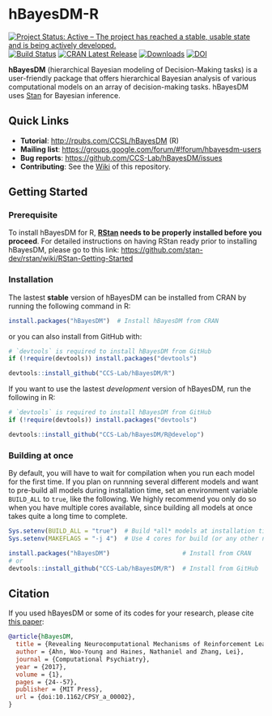
# hBayesDM-R

[![Project Status: Active – The project has reached a stable, usable
state and is being actively
developed.](https://www.repostatus.org/badges/latest/active.svg)](https://www.repostatus.org/#active)
[![Build
Status](https://travis-ci.org/CCS-Lab/hBayesDM.svg?branch=master)](https://travis-ci.org/CCS-Lab/hBayesDM)
[![CRAN Latest
Release](https://www.r-pkg.org/badges/version-last-release/hBayesDM)](https://cran.r-project.org/package=hBayesDM)
[![Downloads](https://cranlogs.r-pkg.org/badges/grand-total/hBayesDM)](https://cran.r-project.org/web/packages/hBayesDM/index.html)
[![DOI](https://zenodo.org/badge/doi/10.1162/CPSY_a_00002.svg)](https://doi.org/10.1162/CPSY_a_00002)

**hBayesDM** (hierarchical Bayesian modeling of Decision-Making tasks)
is a user-friendly package that offers hierarchical Bayesian analysis of
various computational models on an array of decision-making tasks.
hBayesDM uses [Stan](http://mc-stan.org/) for Bayesian inference.

## Quick Links

  - **Tutorial**: <http://rpubs.com/CCSL/hBayesDM> (R)
  - **Mailing list**:
    <https://groups.google.com/forum/#!forum/hbayesdm-users>
  - **Bug reports**: <https://github.com/CCS-Lab/hBayesDM/issues>
  - **Contributing**: See the
    [Wiki](https://github.com/CCS-Lab/hBayesDM/wiki) of this repository.

## Getting Started

### Prerequisite

To install hBayesDM for R, **[RStan](https://github.com/stan-dev/rstan)
needs to be properly installed before you proceed**. For detailed
instructions on having RStan ready prior to installing hBayesDM, please
go to this link:
<https://github.com/stan-dev/rstan/wiki/RStan-Getting-Started>

### Installation

The lastest **stable** version of hBayesDM can be installed from CRAN by
running the following command in R:

``` r
install.packages("hBayesDM")  # Install hBayesDM from CRAN
```

or you can also install from GitHub with:

``` r
# `devtools` is required to install hBayesDM from GitHub
if (!require(devtools)) install.packages("devtools")

devtools::install_github("CCS-Lab/hBayesDM/R")
```

If you want to use the lastest *development* version of hBayesDM, run
the following in R:

``` r
# `devtools` is required to install hBayesDM from GitHub
if (!require(devtools)) install.packages("devtools")

devtools::install_github("CCS-Lab/hBayesDM/R@develop")
```

### Building at once

By default, you will have to wait for compilation when you run each
model for the first time. If you plan on runnning several different
models and want to pre-build all models during installation time, set an
environment variable `BUILD_ALL` to `true`, like the following. We
highly recommend you only do so when you have multiple cores available,
since building all models at once takes quite a long time to
complete.

``` r
Sys.setenv(BUILD_ALL = "true")  # Build *all* models at installation time
Sys.setenv(MAKEFLAGS = "-j 4")  # Use 4 cores for build (or any other number you want)

install.packages("hBayesDM")                    # Install from CRAN
# or
devtools::install_github("CCS-Lab/hBayesDM/R")  # Install from GitHub
```

## Citation

If you used hBayesDM or some of its codes for your research, please cite
[this
paper](https://www.mitpressjournals.org/doi/full/10.1162/CPSY_a_00002):

``` bibtex
@article{hBayesDM,
  title = {Revealing Neurocomputational Mechanisms of Reinforcement Learning and Decision-Making With the {hBayesDM} Package},
  author = {Ahn, Woo-Young and Haines, Nathaniel and Zhang, Lei},
  journal = {Computational Psychiatry},
  year = {2017},
  volume = {1},
  pages = {24--57},
  publisher = {MIT Press},
  url = {doi:10.1162/CPSY_a_00002},
}
```
